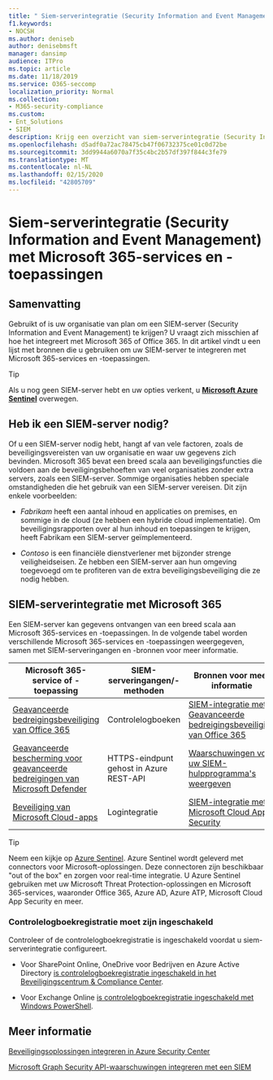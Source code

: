 ```yaml
---
title: " Siem-serverintegratie (Security Information and Event Management) met Microsoft 365-services en -toepassingen"
f1.keywords:
- NOCSH
ms.author: deniseb
author: denisebmsft
manager: dansimp
audience: ITPro
ms.topic: article
ms.date: 11/18/2019
ms.service: O365-seccomp
localization_priority: Normal
ms.collection:
- M365-security-compliance
ms.custom:
- Ent_Solutions
- SIEM
description: Krijg een overzicht van siem-serverintegratie (Security Information and Event Management) met uw Microsoft 365-cloudservices en -toepassingen
ms.openlocfilehash: d5adf0a72ac78475cb47f06732375ce01c0d72be
ms.sourcegitcommit: 3dd9944a6070a7f35c4bc2b57df397f844c3fe79
ms.translationtype: MT
ms.contentlocale: nl-NL
ms.lasthandoff: 02/15/2020
ms.locfileid: "42805709"
---
```

#  <a name="security-information-and-event-management-siem-server-integration-with-microsoft-365-services-and-applications"></a>Siem-serverintegratie (Security Information and Event Management) met Microsoft 365-services en -toepassingen

## <a name="summary"></a>Samenvatting

Gebruikt of is uw organisatie van plan om een SIEM-server (Security Information and Event Management) te krijgen? U vraagt zich misschien af hoe het integreert met Microsoft 365 of Office 365. In dit artikel vindt u een lijst met bronnen die u gebruiken om uw SIEM-server te integreren met Microsoft 365-services en -toepassingen.

> [!TIP]
> Als u nog geen SIEM-server hebt en uw opties verkent, u **[Microsoft Azure Sentinel](https://docs.microsoft.com/azure/sentinel/overview)** overwegen.

## <a name="do-i-need-a-siem-server"></a>Heb ik een SIEM-server nodig?

Of u een SIEM-server nodig hebt, hangt af van vele factoren, zoals de beveiligingsvereisten van uw organisatie en waar uw gegevens zich bevinden. Microsoft 365 bevat een breed scala aan beveiligingsfuncties die voldoen aan de beveiligingsbehoeften van veel organisaties zonder extra servers, zoals een SIEM-server. Sommige organisaties hebben speciale omstandigheden die het gebruik van een SIEM-server vereisen. Dit zijn enkele voorbeelden:

- *Fabrikam* heeft een aantal inhoud en applicaties on premises, en sommige in de cloud (ze hebben een hybride cloud implementatie). Om beveiligingsrapporten over al hun inhoud en toepassingen te krijgen, heeft Fabrikam een SIEM-server geïmplementeerd. 

- *Contoso* is een financiële dienstverlener met bijzonder strenge veiligheidseisen. Ze hebben een SIEM-server aan hun omgeving toegevoegd om te profiteren van de extra beveiligingsbeveiliging die ze nodig hebben.

## <a name="siem-server-integration-with-microsoft-365"></a>SIEM-serverintegratie met Microsoft 365

Een SIEM-server kan gegevens ontvangen van een breed scala aan Microsoft 365-services en -toepassingen. In de volgende tabel worden verschillende Microsoft 365-services en -toepassingen weergegeven, samen met SIEM-serveringangen en -bronnen voor meer informatie. 

| Microsoft 365-service of -toepassing | SIEM-serveringangen/-methoden | Bronnen voor meer informatie |
| --- | --- | --- |
| [Geavanceerde bedreigingsbeveiliging van Office 365](office-365-atp.md)  | Controlelogboeken | [SIEM-integratie met Geavanceerde bedreigingsbeveiliging van Office 365](siem-integration-with-office-365-ti.md) |
| [Geavanceerde bescherming voor geavanceerde bedreigingen van Microsoft Defender](https://docs.microsoft.com/windows/security/threat-protection/) | HTTPS-eindpunt gehost in Azure <br/>REST-API| [Waarschuwingen voor uw SIEM-hulpprogramma's weergeven](https://docs.microsoft.com/windows/security/threat-protection/microsoft-defender-atp/configure-siem) |
| [Beveiliging van Microsoft Cloud-apps](https://docs.microsoft.com/cloud-app-security/what-is-cloud-app-security) | Logintegratie | [SIEM-integratie met Microsoft Cloud App Security](https://docs.microsoft.com/cloud-app-security/siem) |

> [!TIP]
> Neem een kijkje op [Azure Sentinel](https://docs.microsoft.com/azure/sentinel/overview). Azure Sentinel wordt geleverd met connectors voor Microsoft-oplossingen. Deze connectoren zijn beschikbaar "out of the box" en zorgen voor real-time integratie. U Azure Sentinel gebruiken met uw Microsoft Threat Protection-oplossingen en Microsoft 365-services, waaronder Office 365, Azure AD, Azure ATP, Microsoft Cloud App Security en meer.

### <a name="audit-logging-must-be-turned-on"></a>Controlelogboekregistratie moet zijn ingeschakeld

Controleer of de controlelogboekregistratie is ingeschakeld voordat u siem-serverintegratie configureert. 

- Voor SharePoint Online, OneDrive voor Bedrijven en Azure Active Directory [is controlelogboekregistratie ingeschakeld in het Beveiligingscentrum & Compliance Center](https://docs.microsoft.com/office365/securitycompliance/turn-audit-log-search-on-or-off).

- Voor Exchange Online [is controlelogboekregistratie ingeschakeld met Windows PowerShell](https://docs.microsoft.com/office365/securitycompliance/enable-mailbox-auditing).
 
## <a name="more-resources"></a>Meer informatie

[Beveiligingsoplossingen integreren in Azure Security Center](https://docs.microsoft.com/azure/security-center/security-center-partner-integration#exporting-data-to-a-siem)

[Microsoft Graph Security API-waarschuwingen integreren met een SIEM](https://docs.microsoft.com/graph/security-integration)

